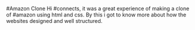 #Amazon Clone
Hi #connects, it was a great experience of making a clone of #amazon using html and css.
By this i got to know more about how the websites designed and well structured.
